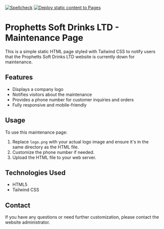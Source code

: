 [![Spellcheck](https://github.com/AAP9002/prophetts-maintenance/actions/workflows/spellcheck.yml/badge.svg)](https://github.com/AAP9002/prophetts-maintenance/actions/workflows/spellcheck.yml)
[![Deploy static content to Pages](https://github.com/AAP9002/prophetts-maintenance/actions/workflows/static.yml/badge.svg)](https://github.com/AAP9002/prophetts-maintenance/actions/workflows/static.yml)

# Prophetts Soft Drinks LTD - Maintenance Page

This is a simple static HTML page styled with Tailwind CSS to notify users that the Prophetts Soft Drinks LTD website is currently down for maintenance.

## Features

* Displays a company logo
* Notifies visitors about the maintenance
* Provides a phone number for customer inquiries and orders
* Fully responsive and mobile-friendly

## Usage

To use this maintenance page:

1. Replace `logo.png` with your actual logo image and ensure it's in the same directory as the HTML file.
2. Customize the phone number if needed.
3. Upload the HTML file to your web server.

## Technologies Used

* HTML5
* Tailwind CSS

## Contact

If you have any questions or need further customization, please contact the website administrator.
